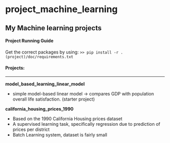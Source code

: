# project_machine_learning
## My Machine learning projects

#### Project Running Guide

Get the correct packages by using:
`>> pip install -r .(project)/doc/requirements.txt `

#### Projects:
---

__model_based_learning_linear_model__ 
- simple model-based linear model -> compares GDP with population overall life satisfaction. (starter project)

__california_housing_prices_1990__ 
- Based on the 1990 California Housing prices dataset 
- A supervised learning task, specifically regression due to prediction of prices per district
- Batch Learning system, dataset is fairly small